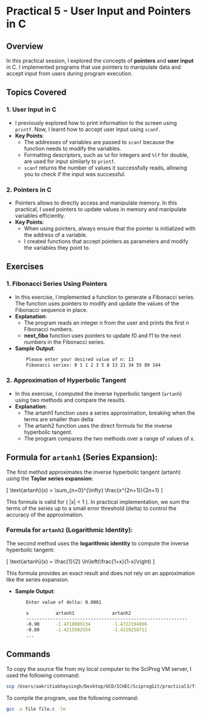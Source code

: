 # Practical 5 - User Input and Pointers in C

## Overview

In this practical session, I explored the concepts of **pointers** and **user input** in C. I implemented programs that use pointers to manipulate data and accept input from users during program execution.

## Topics Covered

### 1. **User Input in C**
- I previously explored how to print information to the screen using `printf`. Now, I learnt how to accept user input using `scanf`.
- **Key Points**:
  - The addresses of variables are passed to `scanf` because the function needs to modify the variables.
  - Formatting descriptors, such as `%d` for integers and `%lf` for double, are used for input similarly to `printf`.
  - `scanf` returns the number of values it successfully reads, allowing you to check if the input was successful.

### 2. **Pointers in C**
- Pointers allows to directly access and manipulate memory. In this practical, I used pointers to update values in memory and manipulate variables efficiently.
- **Key Points**:
  - When using pointers, always ensure that the pointer is initialized with the address of a variable.
  - I created functions that accept pointers as parameters and modify the variables they point to.

## Exercises

### 1. Fibonacci Series Using Pointers
- In this exercise, I implemented a function to generate a Fibonacci series. The function uses pointers to modify and update the values of the Fibonacci sequence in place.
- **Explanation**:
  - The program reads an integer n from the user and prints the first n Fibonacci numbers.
  - **next_fibo** function uses pointers to update f0 and f1 to the next numbers in the Fibonacci series.
- **Sample Output**:
    ```bash
        Please enter your desired value of n: 13
        Fibonacci series: 0 1 1 2 3 5 8 13 21 34 55 89 144
    ```

### 2. Approximation of Hyperbolic Tangent
- In this exercise, I computed the inverse hyperbolic tangent (`artanh`) using two methods and compare the results.
- **Explanation**:
  - The artanh1 function uses a series approximation, breaking when the terms are smaller than delta
  - The artanh2 function uses the direct formula for the inverse hyperbolic tangent.
  - The program compares the two methods over a range of values of x.
## Formula for `artanh1` (Series Expansion):
The first method approximates the inverse hyperbolic tangent (artanh) using the **Taylor series expansion**:

\[
\text{artanh}(x) = \sum_{n=0}^{\infty} \frac{x^{2n+1}}{2n+1}
\]

This formula is valid for \( |x| < 1 \). In practical implementation, we sum the terms of the series up to a small error threshold (delta) to control the accuracy of the approximation.

### Formula for `artanh2` (Logarithmic Identity):
The second method uses the **logarithmic identity** to compute the inverse hyperbolic tangent:

\[
\text{artanh}(x) = \frac{1}{2} \ln\left(\frac{1+x}{1-x}\right)
\]

This formula provides an exact result and does not rely on an approximation like the series expansion.

- **Sample Output**:
    ```bash
        Enter value of delta: 0.0001

        x          artanh1              artanh2             
        ------------------------------------------------------------
        -0.90      -1.4718009134        -1.4722194896       
        -0.89      -1.4215502554        -1.4219258711       
        ...
    ```

## Commands

To copy the source file from my local computer to the SciProg VM server, I used the following command:

```bash
scp /Users/aakritiabhaysingh/Desktop/UCD/ICHEC/SciprogGit/practical3/file.c sp51@sciprog.training.ichec.ie:~/practical3/
```

To compile the program, use the following command:

```bash
gcc -o file file.c -lm
```




